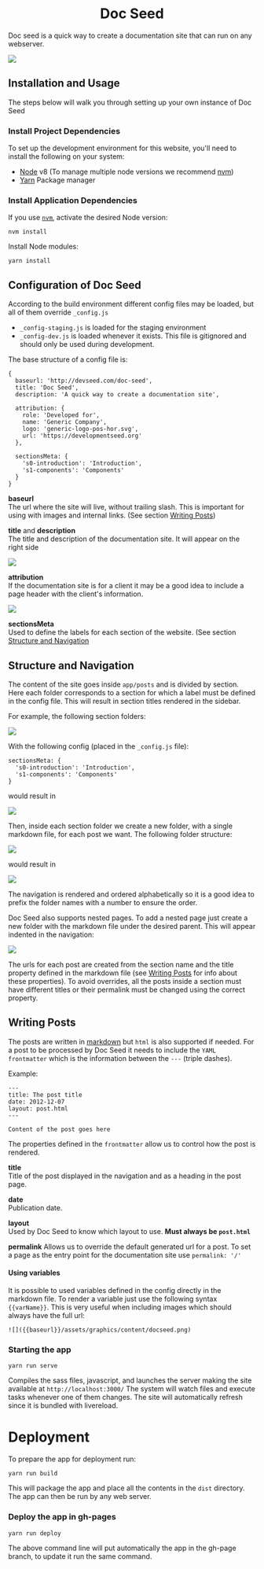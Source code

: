 <h1 align="center">Doc Seed</h1>

Doc seed is a quick way to create a documentation site that can run on any webserver.

![](docs/graphics/docseed.png)

## Installation and Usage

The steps below will walk you through setting up your own instance of Doc Seed

### Install Project Dependencies
To set up the development environment for this website, you'll need to install the following on your system:

- [Node](http://nodejs.org/) v8 (To manage multiple node versions we recommend [nvm](https://github.com/creationix/nvm))
- [Yarn](https://yarnpkg.com/) Package manager

### Install Application Dependencies

If you use [`nvm`](https://github.com/creationix/nvm), activate the desired Node version:

```
nvm install
```

Install Node modules:

```
yarn install
```

## Configuration of Doc Seed
According to the build environment different config files may be loaded, but all of them override `_config.js`

- `_config-staging.js` is loaded for the staging environment
- `_config-dev.js` is loaded whenever it exists. This file is gitignored and should only be used during development.

The base structure of a config file is:
```
{
  baseurl: 'http://devseed.com/doc-seed',
  title: 'Doc Seed',
  description: 'A quick way to create a documentation site',

  attribution: {
    role: 'Developed for',
    name: 'Generic Company',
    logo: 'generic-logo-pos-hor.svg',
    url: 'https://developmentseed.org'
  },

  sectionsMeta: {
    's0-introduction': 'Introduction',
    's1-components': 'Components'
  }
}
```

**baseurl**  
The url where the site will live, without trailing slash. This is important for using with images and internal links. (See section [Writing Posts](#writing-posts))

**title** and **description**  
The title and description of the documentation site. It will appear on the right side

![](docs/graphics/docseed-title.png)

**attribution**  
If the documentation site is for a client it may be a good idea to include a page header with the client's information.

![](docs/graphics/docseed-header.png)

**sectionsMeta**  
Used to define the labels for each section of the website. (See section [Structure and Navigation](#structure-and-navigation)

## Structure and Navigation
The content of the site goes inside `app/posts` and is divided by section. Here each folder corresponds to a section for which a label must be defined in the config file.
This will result in section titles rendered in the sidebar.

For example, the following section folders:

![](docs/graphics/posts-folder-section.png)

With the following config (placed in the `_config.js` file):
```
sectionsMeta: {
  's0-introduction': 'Introduction',
  's1-components': 'Components'
}
```
would result in

![](docs/graphics/docseed-sections.png)

Then, inside each section folder we create a new folder, with a single markdown file, for each post we want.
The following folder structure:

![](docs/graphics/navigation-folders.png)

would result in

![](docs/graphics/navigation-structure.png)

The navigation is rendered and ordered alphabetically so it is a good idea to prefix the folder names with a number to ensure the order.

Doc Seed also supports nested pages. To add a nested page just create a new folder with the markdown file under the desired parent. This will appear indented in the navigation:

![](docs/graphics/navigation-nested.png)

The urls for each post are created from the section name and the title property defined in the markdown file (see [Writing Posts](#writing-posts) for info about these properties). To avoid overrides, all the posts inside a section must have different titles or their permalink must be changed using the correct property.

## Writing Posts
The posts are written in [markdown](https://daringfireball.net/projects/markdown/syntax) but `html` is also supported if needed.
For a post to be processed by Doc Seed it needs to include the `YAML frontmatter` which is the information between the `---` (triple dashes).

Example:
```
---
title: The post title
date: 2012-12-07
layout: post.html
---

Content of the post goes here
```

The properties defined in the `frontmatter` allow us to control how the post is rendered.

**title**  
Title of the post displayed in the navigation and as a heading in the post page.

**date**  
Publication date.

**layout**  
Used by Doc Seed to know which layout to use. **Must always be `post.html`**

**permalink**
Allows us to override the default generated url for a post. To set a page as the entry point for the documentation site use `permalink: '/'` 

#### Using variables
It is possible to used variables defined in the config directly in the markdown file.
To render a variable just use the following syntax `{{varName}}`. This is very useful when including images which should always have the full url:
```
![]({{baseurl}}/assets/graphics/content/docseed.png)
```

### Starting the app

```
yarn run serve
```
Compiles the sass files, javascript, and launches the server making the site available at `http://localhost:3000/`
The system will watch files and execute tasks whenever one of them changes.
The site will automatically refresh since it is bundled with livereload.

# Deployment
To prepare the app for deployment run:

```
yarn run build
```
This will package the app and place all the contents in the `dist` directory.
The app can then be run by any web server.

### Deploy the app in gh-pages

```
yarn run deploy
```

The above command line will put automatically the app in the gh-page branch, to update it run the same command.